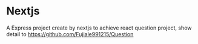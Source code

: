 # Nextjs
A Express project create by nextjs to achieve react question project, show detail to https://github.com/Fujiale991215/Question
